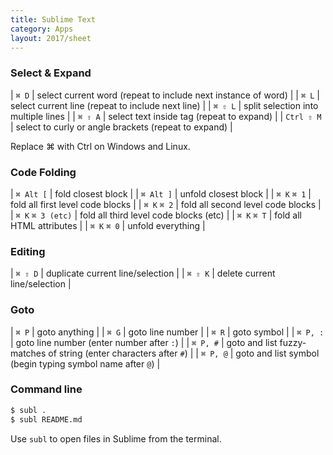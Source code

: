```yaml
---
title: Sublime Text
category: Apps
layout: 2017/sheet
---
```


### Select & Expand

| `⌘ D`       | select current word (repeat to include next instance of word) |
| `⌘ L`       | select current line (repeat to include next line) |
| `⌘ ⇧ L`     | split selection into multiple lines |
| `⌘ ⇧ A`     | select text inside tag (repeat to expand) |
| `Ctrl ⇧ M`  | select to curly or angle brackets (repeat to expand) |


Replace ⌘ with Ctrl on Windows and Linux.

### Code Folding

| `⌘ Alt [`         | fold closest block                     |
| `⌘ Alt ]`         | unfold closest block                   |
| `⌘ K` `⌘ 1`       | fold all first level code blocks       |
| `⌘ K` `⌘ 2`       | fold all second level code blocks      |
| `⌘ K` `⌘ 3 (etc)` | fold all third level code blocks (etc) |
| `⌘ K` `⌘ T`       | fold all HTML attributes               |
| `⌘ K` `⌘ 0`       | unfold everything                      |


### Editing

| `⌘ ⇧ D` | duplicate current line/selection |
| `⌘ ⇧ K` | delete current line/selection |


### Goto

| `⌘ P`         | goto anything |
| `⌘ G`         | goto line number |
| `⌘ R`         | goto symbol |
| `⌘ P, :`      | goto line number (enter number after `:`) |
| `⌘ P, #`      | goto and list fuzzy-matches of string (enter characters after `#`) |
| `⌘ P, @`      | goto and list symbol (begin typing symbol name after `@`) |


### Command line

```sh
$ subl .
$ subl README.md
```

Use `subl` to open files in Sublime from the terminal.
